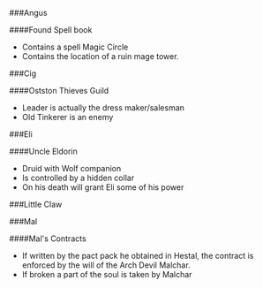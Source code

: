 ###Angus

####Found Spell book
* Contains a spell Magic Circle
* Contains the location of a ruin mage tower.

###Cig

####Ostston Thieves Guild
* Leader is actually the dress maker/salesman
* Old Tinkerer is an enemy

###Eli

####Uncle Eldorin
* Druid with Wolf companion
* Is controlled by a hidden collar
* On his death will grant Eli some of his power

###Little Claw

###Mal

####Mal's Contracts
* If written by the pact pack he obtained in Hestal, the contract is enforced by the will of the Arch Devil Malchar.
* If broken a part of the soul is taken by Malchar

####
